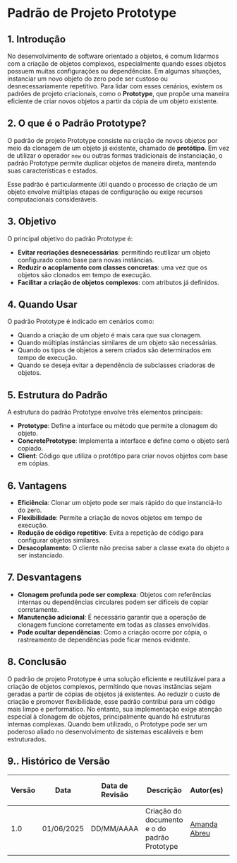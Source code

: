 # Padrão de Projeto Prototype

## 1.  Introdução

No desenvolvimento de software orientado a objetos, é comum lidarmos com a criação de objetos complexos, especialmente quando esses objetos possuem muitas configurações ou dependências. Em algumas situações, instanciar um novo objeto do zero pode ser custoso ou desnecessariamente repetitivo. Para lidar com esses cenários, existem os padrões de projeto criacionais, como o **Prototype**, que propõe uma maneira eficiente de criar novos objetos a partir da cópia de um objeto existente.

## 2. O que é o Padrão Prototype?

O padrão de projeto Prototype consiste na criação de novos objetos por meio da clonagem de um objeto já existente, chamado de **protótipo**. Em vez de utilizar o operador `new` ou outras formas tradicionais de instanciação, o padrão Prototype permite duplicar objetos de maneira direta, mantendo suas características e estados.

Esse padrão é particularmente útil quando o processo de criação de um objeto envolve múltiplas etapas de configuração ou exige recursos computacionais consideráveis.

## 3. Objetivo

O principal objetivo do padrão Prototype é:

- **Evitar recriações desnecessárias**: permitindo reutilizar um objeto configurado como base para novas instâncias.
- **Reduzir o acoplamento com classes concretas**: uma vez que os objetos são clonados em tempo de execução.
- **Facilitar a criação de objetos complexos**: com atributos já definidos.

## 4. Quando Usar

O padrão Prototype é indicado em cenários como:

- Quando a criação de um objeto é mais cara que sua clonagem.
- Quando múltiplas instâncias similares de um objeto são necessárias.
- Quando os tipos de objetos a serem criados são determinados em tempo de execução.
- Quando se deseja evitar a dependência de subclasses criadoras de objetos.

## 5. Estrutura do Padrão

A estrutura do padrão Prototype envolve três elementos principais:

- **Prototype**: Define a interface ou método que permite a clonagem do objeto.
- **ConcretePrototype**: Implementa a interface e define como o objeto será copiado.
- **Client**: Código que utiliza o protótipo para criar novos objetos com base em cópias.

## 6. Vantagens

- **Eficiência**: Clonar um objeto pode ser mais rápido do que instanciá-lo do zero.
- **Flexibilidade**: Permite a criação de novos objetos em tempo de execução.
- **Redução de código repetitivo**: Evita a repetição de código para configurar objetos similares.
- **Desacoplamento**: O cliente não precisa saber a classe exata do objeto a ser instanciado.

## 7. Desvantagens

- **Clonagem profunda pode ser complexa**: Objetos com referências internas ou dependências circulares podem ser difíceis de copiar corretamente.
- **Manutenção adicional**: É necessário garantir que a operação de clonagem funcione corretamente em todas as classes envolvidas.
- **Pode ocultar dependências**: Como a criação ocorre por cópia, o rastreamento de dependências pode ficar menos evidente.

## 8. Conclusão

O padrão de projeto Prototype é uma solução eficiente e reutilizável para a criação de objetos complexos, permitindo que novas instâncias sejam geradas a partir de cópias de objetos já existentes. Ao reduzir o custo de criação e promover flexibilidade, esse padrão contribui para um código mais limpo e performático. No entanto, sua implementação exige atenção especial à clonagem de objetos, principalmente quando há estruturas internas complexas. Quando bem utilizado, o Prototype pode ser um poderoso aliado no desenvolvimento de sistemas escaláveis e bem estruturados.

## 9.. Histórico de Versão

| Versão | Data       | Data de Revisão          | Descrição            | Autor(es)                       | Revisor(es)                       | Detalhes da revisão        |
| ------ | ---------- | ------------------------ | -------------------- | ------------------------------- | --------------------------------- | -------------------------- |
| 1.0    | 01/06/2025 | DD/MM/AAAA               | Criação do documento e o do padrão Prototype| [Amanda Abreu](https://github.com/Amandaaaaabreu) | [Arthur Rodrigues](https://github.com/arthurrsousa)||
|    |  |              |  |  | |  |
